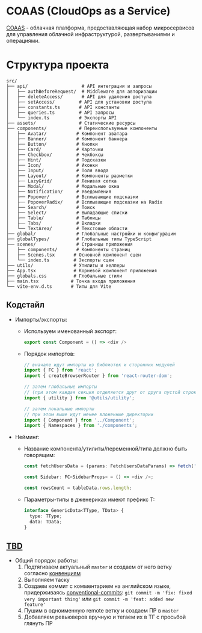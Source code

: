# COAAS (CloudOps as a Service)

[COAAS](https://coaas.ru) - облачная платформа, предоставляющая набор микросервисов для управления облачной инфраструктурой, развертываниями и операциями.

# Структура проекта

```
src/
├── api/                    # API интеграции и запросы
│   ├── authBeforeRequest/  # Middleware для авторизации
│   ├── deleteAccess/       # API для удаления доступа
│   ├── setAccess/         # API для установки доступа
│   ├── constants.ts       # API константы
│   ├── queries.ts         # API запросы
│   └── index.ts           # Экспорты API
├── assets/                # Статические ресурсы
├── components/            # Переиспользуемые компоненты
│   ├── Avatar/           # Компонент аватара
│   ├── Banner/           # Компонент баннера
│   ├── Button/           # Кнопки
│   ├── Card/             # Карточки
│   ├── Checkbox/         # Чекбоксы
│   ├── Hint/             # Подсказки
│   ├── Icon/             # Иконки
│   ├── Input/            # Поля ввода
│   ├── Layout/           # Компоненты разметки
│   ├── LazyGrid/         # Ленивая сетка
│   ├── Modal/            # Модальные окна
│   ├── Notification/     # Уведомления
│   ├── Popover/          # Всплывающие подсказки
│   ├── PopoverRadix/     # Всплывающие подсказки на Radix
│   ├── Search/           # Поиск
│   ├── Select/           # Выпадающие списки
│   ├── Table/            # Таблицы
│   ├── Tabs/             # Вкладки
│   └── TextArea/         # Текстовые области
├── global/               # Глобальные настройки и конфигурации
├── globalTypes/          # Глобальные типы TypeScript
├── scenes/               # Страницы приложения
│   ├── components/       # Компоненты страниц
│   ├── Scenes.tsx       # Основной компонент сцен
│   └── index.ts         # Экспорты сцен
├── utils/               # Утилиты и хелперы
├── App.tsx              # Корневой компонент приложения
├── globals.css          # Глобальные стили
├── main.tsx            # Точка входа приложения
└── vite-env.d.ts       # Типы для Vite
```

## Кодстайл

- Импорты/экспорты:

  - Используем именованный экспорт:

    ```typescript
    export const Component = () => <div />
    ```

  - Порядок импортов:

    ```typescript
    // вначале идут импорты из библиотек и сторонних модулей
    import { FC } from 'react';
    import { createBrowserRouter } from 'react-router-dom';

    // затем глобальные импорты
    // (при этом каждая секция отделяется друг от друга пустой строкой)
    import { utility } from '@utils/utility';

    // затем локальные импорты
    // при этом выше идут менее вложенные директории
    import { Component } from '../Component';
    import { Namespaces } from './components';
    ```

- Нейминг:

  - Название компонента/утилиты/переменной/типа должно быть говорящим:

    ```typescript
    const fetchUsersData = (params: FetchUsersDataParams) => fetch('/users');

    const Sidebar: FC<SidebarProps> = () => <div />;

    const rowsCount = tableData.rows.length;
    ```

  - Параметры-типы в дженериках имеют префикс T:

    ```typescript
    interface GenericData<TType, TData> {
      type: TType;
      data: TData;
    }
    ```

## [TBD](https://habr.com/ru/companies/avito/articles/680522/)

- Общий порядок работы:
  1) Подтягиваем актуальный `master` и создаем от него ветку согласно [конвенциям](https://medium.com/@abhay.pixolo/naming-conventions-for-git-branches-a-cheatsheet-8549feca2534)
  2) Выполняем таску
  3) Создаем коммит с комментарием на английском языке, придерживаясь [conventional-commits](https://www.conventionalcommits.org/en/v1.0.0/#summary): `git commit -m 'fix: fixed very important thing'` или `git commit -m 'feat: added new feature'`
  4) Пушим в одноименную remote ветку и создаем ПР в `master`
  5) Добавляем ревьюверов вручную и тегаем их в ТГ с просьбой глянуть ПР
